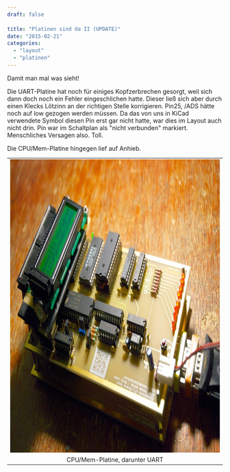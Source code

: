 ```yaml
---
draft: false

title: "Platinen sind da II (UPDATE)"
date: "2015-02-21"
categories: 
  - "layout"
  - "platinen"
---
```


Damit man mal was sieht!

Die UART-Platine hat noch für einiges Kopfzerbrechen gesorgt, weil sich dann doch noch ein Fehler eingeschlichen hatte. Dieser ließ sich aber durch einen Klecks Lötzinn an der richtigen Stelle korrigieren. Pin25, /ADS hätte noch auf low gezogen werden müssen. Da das von uns in KiCad verwendete Symbol diesen Pin erst gar nicht hatte, war dies im Layout auch nicht drin. Pin war im Schaltplan als "nicht verbunden" markiert. Menschliches Versagen also. Toll.

Die CPU/Mem-Platine hingegen lief auf Anhieb.

<table style="margin-left:auto;margin-right:auto;text-align:center;" cellspacing="0" cellpadding="0" align="center"><tbody><tr><td style="text-align:center;"><img class="alignnone size-full wp-image-170" src="images/dsc_0032.jpg" alt="DSC_0032" width="1024" height="685"></td></tr><tr><td style="text-align:center;">CPU/Mem-Platine, darunter UART</td></tr></tbody></table>
